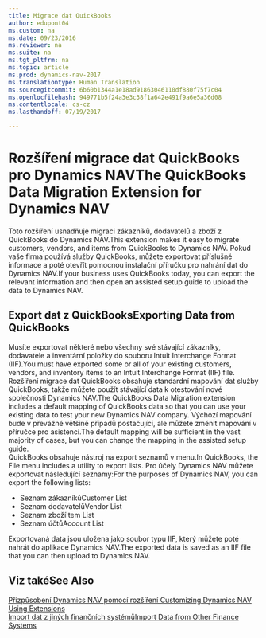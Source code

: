```yaml
---
title: Migrace dat QuickBooks
author: edupont04
ms.custom: na
ms.date: 09/23/2016
ms.reviewer: na
ms.suite: na
ms.tgt_pltfrm: na
ms.topic: article
ms.prod: dynamics-nav-2017
ms.translationtype: Human Translation
ms.sourcegitcommit: 6b60b1344a1e18ad91863046110df880f75f7c04
ms.openlocfilehash: 949771b5f24a3e3c38f1a642e491f9a6e5a36d08
ms.contentlocale: cs-cz
ms.lasthandoff: 07/19/2017

---
```


# <a name="the-quickbooks-data-migration-extension-for-dynamics-nav"></a><span data-ttu-id="5960c-102">Rozšíření migrace dat QuickBooks pro Dynamics NAV</span><span class="sxs-lookup"><span data-stu-id="5960c-102">The QuickBooks Data Migration Extension for Dynamics NAV</span></span>
<span data-ttu-id="5960c-103">Toto rozšíření usnadňuje migraci zákazníků, dodavatelů a zboží z QuickBooks do Dynamics NAV.</span><span class="sxs-lookup"><span data-stu-id="5960c-103">This extension makes it easy to migrate customers, vendors, and items from QuickBooks to Dynamics NAV.</span></span> <span data-ttu-id="5960c-104">Pokud vaše firma používá služby QuickBooks, můžete exportovat příslušné informace a poté otevřít pomocnou instalační příručku pro nahrání dat do Dynamics NAV.</span><span class="sxs-lookup"><span data-stu-id="5960c-104">If your business uses QuickBooks today, you can export the relevant information and then open an assisted setup guide to upload the data to Dynamics NAV.</span></span>  

## <a name="exporting-data-from-quickbooks"></a><span data-ttu-id="5960c-105">Export dat z QuickBooks</span><span class="sxs-lookup"><span data-stu-id="5960c-105">Exporting Data from QuickBooks</span></span>
<span data-ttu-id="5960c-106">Musíte exportovat některé nebo všechny své stávající zákazníky, dodavatele a inventární položky do souboru Intuit Interchange Format (IIF).</span><span class="sxs-lookup"><span data-stu-id="5960c-106">You must have exported some or all of your existing customers, vendors, and inventory items to an Intuit Interchange Format (IIF) file.</span></span> <span data-ttu-id="5960c-107">Rozšíření migrace dat QuickBooks obsahuje standardní mapování dat služby QuickBooks, takže můžete použít stávající data k otestování nové společnosti Dynamics NAV.</span><span class="sxs-lookup"><span data-stu-id="5960c-107">The QuickBooks Data Migration extension includes a default mapping of QuickBooks data so that you can use your existing data to test your new Dynamics NAV company.</span></span> <span data-ttu-id="5960c-108">Výchozí mapování bude v převážné většině případů postačující, ale můžete změnit mapování v příručce pro asistenci.</span><span class="sxs-lookup"><span data-stu-id="5960c-108">The default mapping will be sufficient in the vast majority of cases, but you can change the mapping in the assisted setup guide.</span></span>  
<span data-ttu-id="5960c-109">QuickBooks obsahuje nástroj na export seznamů v menu.</span><span class="sxs-lookup"><span data-stu-id="5960c-109">In QuickBooks, the File menu includes a utility to export lists.</span></span> <span data-ttu-id="5960c-110">Pro účely Dynamics NAV můžete exportovat následující seznamy:</span><span class="sxs-lookup"><span data-stu-id="5960c-110">For the purposes of Dynamics NAV, you can export the following lists:</span></span>
- <span data-ttu-id="5960c-111">Seznam zákazníků</span><span class="sxs-lookup"><span data-stu-id="5960c-111">Customer List</span></span>
- <span data-ttu-id="5960c-112">Seznam dodavatelů</span><span class="sxs-lookup"><span data-stu-id="5960c-112">Vendor List</span></span>
- <span data-ttu-id="5960c-113">Seznam zboží</span><span class="sxs-lookup"><span data-stu-id="5960c-113">Item List</span></span>
- <span data-ttu-id="5960c-114">Seznam účtů</span><span class="sxs-lookup"><span data-stu-id="5960c-114">Account List</span></span>  

<span data-ttu-id="5960c-115">Exportovaná data jsou uložena jako soubor typu IIF, který můžete poté nahrát do aplikace Dynamics NAV.</span><span class="sxs-lookup"><span data-stu-id="5960c-115">The exported data is saved as an IIF file that you can then upload to Dynamics NAV.</span></span>

## <a name="see-also"></a><span data-ttu-id="5960c-116">Viz také</span><span class="sxs-lookup"><span data-stu-id="5960c-116">See Also</span></span>  
[<span data-ttu-id="5960c-117">Přizpůsobení Dynamics NAV pomocí rozšíření </span><span class="sxs-lookup"><span data-stu-id="5960c-117">Customizing Dynamics NAV Using Extensions </span></span>](ui-extensions.md)  
[<span data-ttu-id="5960c-118">Import dat z jiných finančních systémů</span><span class="sxs-lookup"><span data-stu-id="5960c-118">Import Data from Other Finance Systems</span></span>](upload-data.md)  

